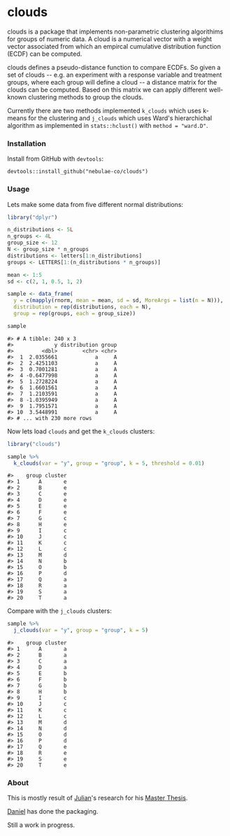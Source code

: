 <!-- README.md is generated from README.rmd. Please edit that file -->
clouds
======

clouds is a package that implements non-parametric clustering algorithims for groups of numeric data. A cloud is a numerical vector with a weight vector associated from which an empircal cumulative distribution function (ECDF) can be computed.

clouds defines a pseudo-distance function to compare ECDFs. So given a set of clouds -- e.g. an experiment with a response variable and treatment groups, where each group will define a cloud -- a distance matrix for the clouds can be computed. Based on this matrix we can apply different well-known clustering methods to group the clouds.

Currently there are two methods implemented `k_clouds` which uses k-means for the clustering and `j_clouds` which uses Ward's hierarchichal algorithm as implemented in `stats::hclust()` with `method = "ward.D"`.

### Installation

Install from GitHub with `devtools`:

    devtools::install_github("nebulae-co/clouds")

### Usage

Lets make some data from five different normal distributions:

``` r
library("dplyr")

n_distributions <- 5L
n_groups <- 4L
group_size <- 12
N <- group_size * n_groups
distributions <- letters[1:n_distributions]
groups <- LETTERS[1:(n_distributions * n_groups)]

mean <- 1:5
sd <- c(2, 1, 0.5, 1, 2)

sample <- data_frame(
  y = c(mapply(rnorm, mean = mean, sd = sd, MoreArgs = list(n = N))),
  distribution = rep(distributions, each = N),
  group = rep(groups, each = group_size))

sample
```

    #> # A tibble: 240 x 3
    #>             y distribution group
    #>         <dbl>        <chr> <chr>
    #>  1  2.0355661            a     A
    #>  2  2.4251103            a     A
    #>  3  0.7001281            a     A
    #>  4 -0.6477998            a     A
    #>  5  1.2728224            a     A
    #>  6  1.6601561            a     A
    #>  7  1.2103591            a     A
    #>  8 -1.0395949            a     A
    #>  9  1.7951571            a     A
    #> 10  3.5448991            a     A
    #> # ... with 230 more rows

Now lets load `clouds` and get the `k_clouds` clusters:

``` r
library("clouds")

sample %>%
  k_clouds(var = "y", group = "group", k = 5, threshold = 0.01)
```

    #>    group cluster
    #> 1      A       e
    #> 2      B       e
    #> 3      C       e
    #> 4      D       e
    #> 5      E       e
    #> 6      F       e
    #> 7      G       c
    #> 8      H       e
    #> 9      I       c
    #> 10     J       c
    #> 11     K       c
    #> 12     L       c
    #> 13     M       d
    #> 14     N       b
    #> 15     O       b
    #> 16     P       d
    #> 17     Q       a
    #> 18     R       a
    #> 19     S       a
    #> 20     T       a

Compare with the `j_clouds` clusters:

``` r
sample %>%
  j_clouds(var = "y", group = "group", k = 5)
```

    #>    group cluster
    #> 1      A       a
    #> 2      B       a
    #> 3      C       a
    #> 4      D       a
    #> 5      E       b
    #> 6      F       b
    #> 7      G       b
    #> 8      H       b
    #> 9      I       c
    #> 10     J       c
    #> 11     K       c
    #> 12     L       c
    #> 13     M       d
    #> 14     N       d
    #> 15     O       d
    #> 16     P       d
    #> 17     Q       e
    #> 18     R       e
    #> 19     S       e
    #> 20     T       e

### About

This is mostly result of [Julian](https://github.com/CruzJulian)'s research for his [Master Thesis](https://github.com/CruzJulian/Tesis).

[Daniel](https://github.com/demorenoc) has done the packaging.

Still a work in progress.
